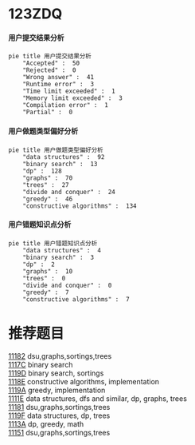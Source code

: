 # 123ZDQ

<!-- tabs:start -->



#### **用户提交结果分析**

```mermaid
pie title 用户提交结果分析
    "Accepted" :  50
    "Rejected" :  0
    "Wrong answer" :  41
    "Runtime error" :  3
    "Time limit exceeded" :  1
    "Memory limit exceeded" :  3
    "Compilation error" :  1
    "Partial" :  0
```

#### **用户做题类型偏好分析**

```mermaid
pie title 用户做题类型偏好分析
    "data structures" :  92
    "binary search" :  13
    "dp" :  128
    "graphs" :  70
    "trees" :  27
    "divide and conquer" :  24
    "greedy" :  46
    "constructive algorithms" :  134
```
#### **用户错题知识点分析**

```mermaid
pie title 用户错题知识点分析
    "data structures" :  4
    "binary search" :  3
    "dp" :  2
    "graphs" :  10
    "trees" :  0
    "divide and conquer" :  0
    "greedy" :  7
    "constructive algorithms" :  7
```



<!-- tabs:end -->
# 推荐题目
[11182](https://codeforces.com/contest/1118/problem/2)		dsu,graphs,sortings,trees		  
[1117C](https://codeforces.com/contest/1117/problem/C)		binary search		  
[1119D](https://codeforces.com/contest/1119/problem/D)		binary search,
                        sortings		  
[1118E](https://codeforces.com/contest/1118/problem/E)		constructive algorithms,
                        implementation		  
[1119A](https://codeforces.com/contest/1119/problem/A)		greedy,
                        implementation		  
[1111E](https://codeforces.com/contest/1111/problem/E)		data structures,
                        dfs and similar,
                        dp,
                        graphs,
                        trees		  
[11181](https://codeforces.com/contest/1118/problem/1)		dsu,graphs,sortings,trees		  
[1119F](https://codeforces.com/contest/1119/problem/F)		data structures,
                        dp,
                        trees		  
[1113A](https://codeforces.com/contest/1113/problem/A)		dp,
                        greedy,
                        math		  
[11151](https://codeforces.com/contest/1115/problem/1)		dsu,graphs,sortings,trees		  
